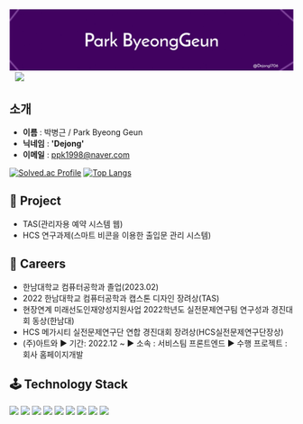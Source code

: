 <img src = "./bk_bg.png">

<a href="https://instagram.com/b_geuni">
    <img 
        src="http://img.shields.io/badge/-Instagram-black?style=flat&logo=Instagram&link=https://instagram.com/b_geuni/"
        style="height : auto; margin-left : 10px; margin-right : 10px;"/>
</a>

## **소개**
- **이름** : 박병근 / Park Byeong Geun
- **닉네임** : **'Dejong'**
- **이메일** : ppk1998@naver.com

[![Solved.ac Profile](http://mazassumnida.wtf/api/generate_badge?boj=ppk0320)](https://solved.ac/ppk0320)
[![Top Langs](https://github-readme-stats.vercel.app/api/top-langs/?username=ohbyul&layout=compact&theme=dracula)](https://github.com/metleeha)

## **👤 Project**
- TAS(관리자용 예약 시스템 웹)
- HCS 연구과제(스마트 비콘을 이용한 출입문 관리 시스템)

## **📖 Careers**
- 한남대학교 컴퓨터공학과 졸업(2023.02)
- 2022 한남대학교 컴퓨터공학과 캡스톤 디자인 장려상(TAS)
- 현장연계 미래선도인재양성지원사업 2022학년도 실전문제연구팀 연구성과 경진대회 동상(한남대)
- HCS 메가시티 실전문제연구단 연합 경진대회 장려상(HCS실전문제연구단장상)
- (주)아트와
    ▶ 기간:  2022.12 ~
    ▶ 소속 : 서비스팀 프론트엔드
    ▶ 수행 프로젝트 : 회사 홈페이지개발

## **🕹️ Technology Stack**
![](https://img.shields.io/badge/JavaScirpt-F7DF1E?style=for-the-badge&logo=JavaScript&logoColor=white")
![](https://img.shields.io/badge/HTML-E34F26?style=for-the-badge&logo=HTML5&logoColor=white")
![](https://img.shields.io/badge/CSS-1572B6?style=for-the-badge&logo=CSS3&logoColor=white")
![](https://img.shields.io/badge/TailwindCSS-06B6D4?style=for-the-badge&logo=TailwindCSS&logoColor=white")
![](https://img.shields.io/badge/TypeScript-3178C6?style=for-the-badge&logo=TypeScript&logoColor=white")
![](https://img.shields.io/badge/Python-3776AB?style=for-the-badge&logo=Python&logoColor=white")
![](https://img.shields.io/badge/React-61DAFB?style=for-the-badge&logo=React&logoColor=white")
![](https://img.shields.io/badge/Next.js-000000?style=for-the-badge&logo=Next.js&logoColor=white")
![](https://img.shields.io/badge/GraphQL-E10098?style=for-the-badge&logo=GraphQL&logoColor=white")

